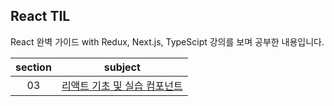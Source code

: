 ## React TIL

React 완벽 가이드 with Redux, Next.js, TypeScipt 강의를 보며 공부한 내용입니다.

| section |                                            subject                                             |
| :-----: | :--------------------------------------------------------------------------------------------: |
|   03    | [리액트 기초 및 실습 컴포넌트](https://github.com/rlorxl/react-study/tree/main/expenseTracker) |
